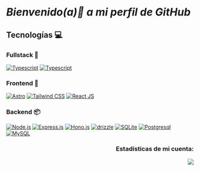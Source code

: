 # ___Bienvenido(a)👋 a mi perfil de GitHub___

## Tecnologías 💻

### Fullstack 🔄

[![Typescript][typescript-badge]][typescript-url]
[![Typescript][zod-badge]][zod-url]

### Frontend 🎨

[![Astro][astro-badge]][astro-url]
[![Tailwind CSS][tailwind-badge]][tailwind-url]
[![React JS][react-badge]][React-url]

### Backend 📦

[![Node.js][node-badge]][node-url]
[![Express.js][express-badge]][express-url]
[![Hono.js][hono-badge]][hono-url]
[![drizzle][drizzle-badge]][drizzle-url] 
[![SQLite][SQLite-badge]][SQLite-url]
[![Postgresql][postgres-badge]][postgres-url]
[![MySQL][mysql-badge]][mysql-url]

<h3 style="text-align:right"> Estadísticas de mi cuenta:</h2>

<section style="text-align:right">

![](https://nirzak-streak-stats.vercel.app/?user=Alex-MRdevV&&card_width=470&theme=aura&locale=es&Type=compact)

</section>

[astro-url]: https://astro.build/
[astro-badge]: https://img.shields.io/badge/Astro-fff?style=for-the-badge&logo=astro&logoColor=bd303a&color=352563
[tailwind-url]: https://tailwindcss.com/
[tailwind-badge]: https://img.shields.io/badge/Tailwind-ffffff?style=for-the-badge&logo=tailwindcss&logoColor=38bdf8
[React-url]: https://es.react.dev/
[react-badge]: https://shields.io/badge/react-white?style=for-the-badge&logo=react&logoColor=white&color=352563
[node-url]: https://nodejs.org/en
[node-badge]: https://img.shields.io/badge/node.js-6DA55F?style=for-the-badge&logo=node.js&logoColor=white
[express-url]: https://expressjs.com/
[express-badge]: https://img.shields.io/badge/express.js-%23404d59.svg?style=for-the-badge&logo=express&logoColor=%2361DAFB
[SQLite-url]: https://www.sqlite.org/
[SQLite-badge]: https://img.shields.io/badge/sqlite-%2307405e.svg?style=for-the-badge&logo=sqlite&logoColor=white
[typescript-url]: https://www.typescriptlang.org/
[typescript-badge]: https://img.shields.io/badge/Typescript-007ACC?style=for-the-badge&logo=typescript&logoColor=white&color=352899
[zod-url]: https://zod.dev/
[zod-badge]: https://img.shields.io/badge/zod-F2957d?style=for-the-badge&logo=zod&logoColor=blue
[mysql-url]: https://www.mysql.com/
[mysql-badge]: https://img.shields.io/badge/mysql-%3373f.svg?style=for-the-badge&logo=mysql&logoColor=black
[hono-url]: https://honojs.dev/
[hono-badge]: https://img.shields.io/badge/honojs-F2959d?style=for-the-badge&logo=hono&logoColor=red
[postgres-url]: https://www.postgresql.org/
[postgres-badge]: https://img.shields.io/badge/postgres-%23316192.svg?style=for-the-badge&logo=postgresql&logoColor=white
[drizzle-url]: https://orm.drizzle.team/docs/overview
[drizzle-badge]: https://img.shields.io/badge/drizzle-%23403d77.svg?style=for-the-badge&logo=drizzle&logoColor=green
